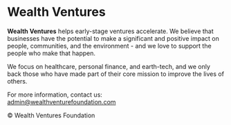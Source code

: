 # Wealth Ventures

**Wealth Ventures** helps early-stage ventures accelerate. We believe that businesses have the potential to make a significant and positive impact on people, communities, and the environment - and we love to support the people who make that happen.

We focus on healthcare, personal finance, and earth-tech, and we only back those who have made part of their core mission to improve the lives of others. 

For more information, contact us:<br>
[&#097;&#100;&#109;&#105;&#110;&#064;&#119;&#101;&#097;&#108;&#116;&#104;&#118;&#101;&#110;&#116;&#117;&#114;&#101;&#102;&#111;&#117;&#110;&#100;&#097;&#116;&#105;&#111;&#110;&#046;&#099;&#111;&#109;](mailto:&#097;&#100;&#109;&#105;&#110;&#064;&#119;&#101;&#097;&#108;&#116;&#104;&#118;&#101;&#110;&#116;&#117;&#114;&#101;&#102;&#111;&#117;&#110;&#100;&#097;&#116;&#105;&#111;&#110;&#046;&#099;&#111;&#109;)

&copy; Wealth Ventures Foundation
